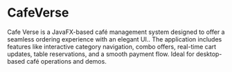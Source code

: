 # CafeVerse
Cafe Verse is a JavaFX-based café management system designed to offer a seamless ordering experience with an elegant UI.. The application includes features like interactive category navigation, combo offers, real-time cart updates, table reservations, and a smooth payment flow. Ideal for desktop-based café operations and demos.

